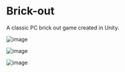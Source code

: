 # Brick-out
A classic PC brick out game created in Unity.

![image](https://github.com/athe-cpu/Brick-out/assets/83352578/05abbb6a-70ff-4b21-aab7-fd1b7333d276)

![image](https://github.com/athe-cpu/Brick-out/assets/83352578/15477f6b-baa0-4bda-83d6-47c7f5b76fe3)

![image](https://github.com/athe-cpu/Brick-out/assets/83352578/1f17d004-f180-446f-bff3-23a6f409ff18)

